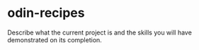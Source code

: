# odin-recipes
Describe what the current project is and the skills you will have demonstrated on its completion.  
